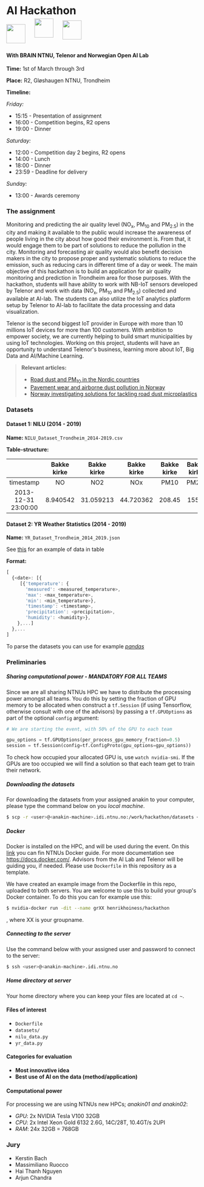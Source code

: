 # AI Hackathon

<img src="https://i.imgur.com/w11MC1p.png" height="50" 
style="display:inline-block;"></img>
<img src="https://i.imgur.com/rpFBAmZ.png" height="50" 
style="transform: translateY(-30%); margin: 0px 20px;"></img>
<img src="https://i.imgur.com/oSZhtAW.jpg" height="50" 
style="display:inline-block; position: relative; transform: translateY(-20%);"></img>

#### With BRAIN NTNU, Telenor and Norwegian Open AI Lab

**Time:** 1st of March through 3rd

**Place:** R2, Gløshaugen NTNU, Trondheim

**Timeline:**

*Friday:*

* 15:15 - Presentation of assignment
* 16:00 - Competition begins, R2 opens
* 19:00 - Dinner

*Saturday:*

* 12:00 - Competition day 2 begins, R2 opens
* 14:00 - Lunch
* 18:00 - Dinner
* 23:59 - Deadline for delivery
 
*Sunday:*

* 13:00 - Awards ceremony

### The assignment

Monitoring and predicting the air quality level (NO<sub>x</sub>, PM<sub>10</sub> and PM<sub>2.5</sub>)​  in the city and making it available to the public would increase the awareness of people living in the city about how good their environment is. From that, it would engage them to be part of solutions to reduce the pollution in the city. Monitoring and forecasting air quality would also benefit decision makers in the city to propose proper and systematic solutions to reduce the emission, such as reducing cars in different time of a day or week. The main objective of this hackathon is to build an application for air quality monitoring and prediction in Trondheim area for those purposes. With the hackathon, students will have ability to work with NB-IoT sensors developed by Telenor and work with data (NO<sub>x</sub>, PM<sub>10</sub> and PM<sub>2.5</sub>)​ collected and available at AI-lab. The students can also utilize the IoT analytics platform setup by Telenor to AI-lab to facilitate the data processing and data visualization. 


Telenor is the second biggest IoT provider in Europe with more than 10 millions IoT devices for more than 100 customers. With ambition to empower society, we are currently helping to build smart municipalities by using IoT technologies. Working on this project, students will have an opportunity to understand Telenor's business, learning more about IoT, Big Data and AI/Machine Learning. 



> **Relevant articles:**
> 
> * <a href="https://norden.diva-portal.org/smash/get/diva2:1069152/FULLTEXT02.pdf">Road dust and PM<sub>10</sub> in the Nordic countries</a>
> * <a href="https://brage.bibsys.no/xmlui/handle/11250/235839">Pavement wear and airborne dust pollution in Norway</a>
> * <a href="https://chemicalwatch.com/66144/norway-investigating-solutions-for-tackling-road-dust-microplastics">Norway investigating solutions for tackling road dust microplastics
</a>

### Datasets

#### Dataset 1: NILU (2014 - 2019)

**Name:** `NILU_Dataset_Trondheim_2014-2019.csv`

**Table-structure:**

|                     | Bakke kirke | Bakke kirke | Bakke kirke | Bakke kirke | Bakke kirke | E6-Tiller | ... |
|:---------------------:|:-------------:|:-------------:|:-------------:|:-------------:|:-------------:|:-----------:|:-----:|
| timestamp           | NO          | NO2         | NOx         | PM10        | PM2.5       | NO        | ... |
| 2013-12-31 23:00:00 | 8.940542    | 31.059213   | 44.720362   | 208.45      | 155.4       | 6.907422  | ... |

#### Dataset 2: YR Weather Statistics (2014 - 2019)

**Name:** `YR_Dataset_Trondheim_2014_2019.json`

See <a href="https://www.yr.no/place/Norway/Tr%C3%B8ndelag/Trondheim/Trondheim//almanakk.html?dato=2019-02-25">this</a> for an example of data in table

**Format:**

```javascript
[
  {<date>: [{
	 [{'temperature': {
	   'measured': <measured_temperature>, 
	   'max': <max_temperature>, 
	   'min': <min_temperature>}, 
	   'timestamp': <timestamp>, 
	   'precipitation': <precipitation>, 
	   'humidity': <humidity>},
    },...]
  },...
]
```

To parse the datasets you can use for example <a href="https://pandas.pydata.org/"><i>pandas</i></a>


### Preliminaries

##### Sharing computational power - MANDATORY FOR ALL TEAMS

Since we are all sharing NTNUs HPC we have to distribute the processing power amongst all teams. You do this by setting the fraction of GPU memory to be allocated when construct a `tf.Session` (if using Tensorflow, otherwise consult with one of the advisors) by passing a `tf.GPUOptions` as part of the optional `config` argument:

```python
# We are starting the event, with 50% of the GPU to each team

gpu_options = tf.GPUOptions(per_process_gpu_memory_fraction=0.5)
session = tf.Session(config=tf.ConfigProto(gpu_options=gpu_options))
```

To check how occupied your allocated GPU is, use `watch nvidia-smi`. 
If the GPUs are too occupied we will find a solution so that each team get to train their network.

##### Downloading the datasets

For downloading the datasets from your assigned anakin to your computer, please type the command below on you *local machine*.

```bash
$ scp -r <user>@<anakin-machine>.idi.ntnu.no:/work/hackathon/datasets <dataset-destination file>/
```


##### Docker
Docker is installed on the HPC, and will be used during the event. On this <a href="https://www.ntnu.no/wiki/display/ailab/Getting+started+with+Docker">link</a> you can fin NTNUs Docker guide. For more documentation see <a href="https://docs.docker.com/">https://docs.docker.com/</a>. Advisors from the AI Lab and Telenor will be guiding you, if needed. Please use `Dockerfile` in this repository as a template.  

We have created an example image from the Dockerfile in this repo, uploaded to both servers. You are welcome to use this to build your group's Docker container. To do this you can for example use this:

```bash
$ nvidia-docker run -dit --name grXX henrikhoiness/hackathon
```

, where XX is your groupname. 

##### Connecting to the server

Use the command below with your assigned user and password to connect to the server:

```bash
$ ssh <user>@<anakin-machine>.idi.ntnu.no
```

##### Home directory at server

Your home directory where you can keep your files are located at `cd ~`.



#### Files of interest

* `Dockerfile`
* `datasets/`
* `nilu_data.py`
* `yr_data.py`


#### Categories for evaluation

* **Most innovative idea**
* **Best use of AI on the data (method/application)**


#### Computational power
For processing we are using NTNUs new HPCs; *anakin01 and anakin02*:

* *GPU*: 2x NVIDIA Tesla V100 32GB
* *CPU*: 2x Intel Xeon Gold 6132 2.6G, 14C/28T, 10.4GT/s 2UPI
* *RAM*: 24x 32GB = 768GB


### Jury

* Kerstin Bach
* Massimiliano Ruocco
* Hai Thanh Nguyen
* Arjun Chandra
